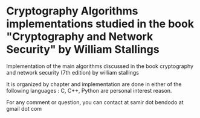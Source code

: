 # Cryptography Algorithms implementations studied in the book "Cryptography and Network Security" by William Stallings
Implementation of the main algorithms discussed in the book cryptography and network security (7th edition) by william stallings

It is organized by chapter and implementation are done in either of the following languages : C, C++, Python are personal interest reason.

For any comment or question, you can contact at samir dot bendodo at gmail dot com
